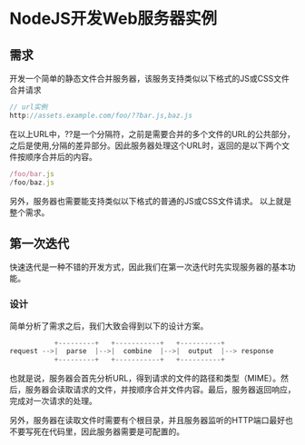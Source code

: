 # NodeJS开发Web服务器实例 #

## 需求 ##
开发一个简单的静态文件合并服务器，该服务支持类似以下格式的JS或CSS文件合并请求
``` javascript
// url实例
http://assets.example.com/foo/??bar.js,baz.js
```
在以上URL中，??是一个分隔符，之前是需要合并的多个文件的URL的公共部分，之后是使用,分隔的差异部分。因此服务器处理这个URL时，返回的是以下两个文件按顺序合并后的内容。
``` javascript
/foo/bar.js
/foo/baz.js
```
另外，服务器也需要能支持类似以下格式的普通的JS或CSS文件请求。
以上就是整个需求。

## 第一次迭代 ##
快速迭代是一种不错的开发方式，因此我们在第一次迭代时先实现服务器的基本功能。

### 设计 ###
简单分析了需求之后，我们大致会得到以下的设计方案。
``` javascript
           +---------+   +-----------+   +----------+
request -->|  parse  |-->|  combine  |-->|  output  |--> response
           +---------+   +-----------+   +----------+
```
也就是说，服务器会首先分析URL，得到请求的文件的路径和类型（MIME）。然后，服务器会读取请求的文件，并按顺序合并文件内容。最后，服务器返回响应，完成对一次请求的处理。

另外，服务器在读取文件时需要有个根目录，并且服务器监听的HTTP端口最好也不要写死在代码里，因此服务器需要是可配置的。